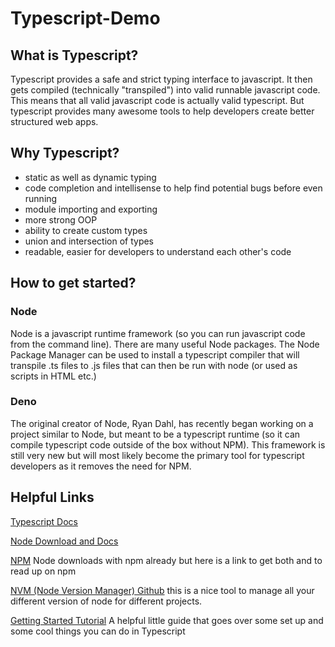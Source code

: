 # Typescript-Demo
## What is Typescript?
Typescript provides a safe and strict typing interface to javascript. It then gets compiled (technically "transpiled") into valid runnable javascript code. This means that all valid javascript code is actually valid typescript. But typescript provides many awesome tools to help developers create better structured web apps.

## Why Typescript?
- static as well as dynamic typing
- code completion and intellisense to help find potential bugs before even running
- module importing and exporting
- more strong OOP
- ability to create custom types
- union and intersection of types
- readable, easier for developers to understand each other's code

## How to get started?
### Node
Node is a javascript runtime framework (so you can run javascript code from the command line). There are many useful Node packages. The Node Package Manager can be used to install a typescript compiler that will transpile .ts files to .js files that can then be run with node (or used as scripts in HTML etc.)
### Deno
The original creator of Node, Ryan Dahl, has recently began working on a project similar to Node, but meant to be a typescript runtime (so it can compile typescript code outside of the box without NPM). This framework is still very new but will most likely become the primary tool for typescript developers as it removes the need for NPM.

## Helpful Links
[Typescript Docs](https://www.typescriptlang.org/docs/home.html)

[Node Download and Docs](https://nodejs.org/en/)

[NPM](https://www.npmjs.com/get-npm) Node downloads with npm already but here is a link to get both and to read up on npm

[NVM (Node Version Manager) Github](https://github.com/nvm-sh/nvm) this is a nice tool to manage all your different version of node for different projects.

[Getting Started Tutorial](https://www.robertcooper.me/get-started-with-typescript-in-2019) A helpful little guide that goes over some set up and some cool things you can do in Typescript

